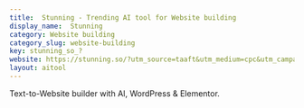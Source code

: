```yaml
---
title:  Stunning - Trending AI tool for Website building
display_name:  Stunning
category: Website building
category_slug: website-building
key: stunning_so_?
website: https://stunning.so/?utm_source=taaft&utm_medium=cpc&utm_campaign=taaft
layout: aitool
---
```


Text-to-Website builder with AI, WordPress & Elementor.
